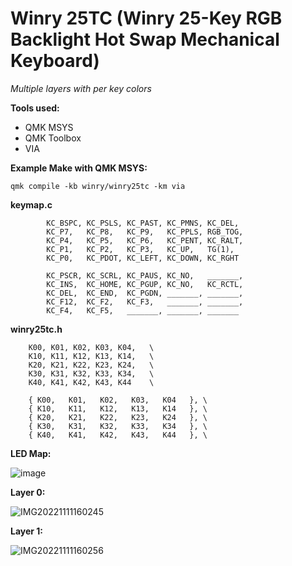 # Winry 25TC (Winry 25-Key RGB Backlight Hot Swap Mechanical Keyboard)

*Multiple layers with per key colors*

**Tools used:**
- QMK MSYS
- QMK Toolbox
- VIA

**Example Make with QMK MSYS:**
```
qmk compile -kb winry/winry25tc -km via
```

**keymap.c**
```
        KC_BSPC, KC_PSLS, KC_PAST, KC_PMNS, KC_DEL,
        KC_P7,   KC_P8,   KC_P9,   KC_PPLS, RGB_TOG,
        KC_P4,   KC_P5,   KC_P6,   KC_PENT, KC_RALT,
        KC_P1,   KC_P2,   KC_P3,   KC_UP,   TG(1),
        KC_P0,   KC_PDOT, KC_LEFT, KC_DOWN, KC_RGHT

        KC_PSCR, KC_SCRL, KC_PAUS, KC_NO,   _______,
        KC_INS,  KC_HOME, KC_PGUP, KC_NO,   KC_RCTL,
        KC_DEL,  KC_END,  KC_PGDN, _______, _______,
        KC_F12,  KC_F2,   KC_F3,   _______, _______,
        KC_F4,   KC_F5,   _______, _______, _______
```

**winry25tc.h**
```
    K00, K01, K02, K03, K04,   \
    K10, K11, K12, K13, K14,   \
    K20, K21, K22, K23, K24,   \
    K30, K31, K32, K33, K34,   \
    K40, K41, K42, K43, K44    \

    { K00,   K01,   K02,   K03,   K04   }, \
    { K10,   K11,   K12,   K13,   K14   }, \
    { K20,   K21,   K22,   K23,   K24   }, \
    { K30,   K31,   K32,   K33,   K34   }, \
    { K40,   K41,   K42,   K43,   K44   }, \
```

**LED Map:**

![image](https://user-images.githubusercontent.com/78761379/200986962-b5673965-1834-4bab-a3a2-43af94b449e0.png)
 
 **Layer 0:**
 
![IMG20221111160245](https://user-images.githubusercontent.com/78761379/201430664-39b9d7b3-0d74-47f4-aaef-9c34105327d6.jpg)

**Layer 1:**

![IMG20221111160256](https://user-images.githubusercontent.com/78761379/201430712-acfef1a8-987f-445a-bf20-088273fd380e.jpg)
